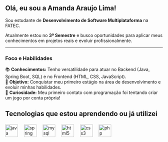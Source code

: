 ## Olá, eu sou a Amanda Araujo Lima!

Sou estudante de **Desenvolvimento de Software Multiplataforma** na FATEC.<br>

Atualmente estou no **3º Semestre** e busco oportunidades para aplicar meus conhecimentos em projetos reais e evoluir profissionalmente.

---

### Foco e Habilidades

📚 **Conhecimentos:** Tenho versatilidade para atuar no Backend (Java, Spring Boot, SQL) e no Frontend (HTML, CSS, JavaScript).<br>
🎯 **Objetivo:** Conquistar meu primeiro estágio na área de desenvolvimento e evoluir minhas habilidades.<br>
🎲 **Curiosidade:** Meu primeiro contato com programação foi tentando criar um jogo por conta própria!<br>

###

<h2 align="left">Tecnologias que estou aprendendo ou já utilizei</h2>

###

<div align="left">
  <img src="https://cdn.jsdelivr.net/gh/devicons/devicon/icons/java/java-original.svg" height="40" alt="java logo" />
  <img width="12" />
  <img src="https://cdn.jsdelivr.net/gh/devicons/devicon/icons/spring/spring-original.svg" height="40" alt="spring logo" />
  <img width="12" />
  <img src="https://cdn.jsdelivr.net/gh/devicons/devicon/icons/mysql/mysql-original.svg" height="40" alt="mysql logo" />
  <img width="12" />
  <img src="https://cdn.jsdelivr.net/gh/devicons/devicon/icons/html5/html5-original.svg" height="40" alt="html5 logo" />
  <img width="12" />
  <img src="https://cdn.jsdelivr.net/gh/devicons/devicon/icons/css3/css3-original.svg" height="40" alt="css3 logo" />
  <img width="12" />
  <img src="https://cdn.jsdelivr.net/gh/devicons/devicon/icons/php/php-original.svg" height="40" alt="php logo" />
</div>

